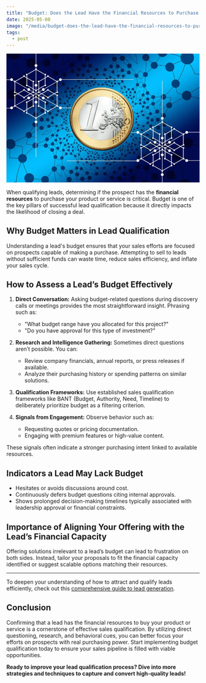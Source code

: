 ```yaml
---
title: "Budget: Does the Lead Have the Financial Resources to Purchase Your Product or Service?"
date: 2025-05-08
image: "/media/budget-does-the-lead-have-the-financial-resources-to-purchase-your-product-or-service.webp"
tags:
  - post
---
```


![Budget: Does the Lead Have the Financial Resources to Purchase Your Product or Service?](/media/budget-does-the-lead-have-the-financial-resources-to-purchase-your-product-or-service.webp)

When qualifying leads, determining if the prospect has the **financial resources** to purchase your product or service is critical. Budget is one of the key pillars of successful lead qualification because it directly impacts the likelihood of closing a deal.

## Why Budget Matters in Lead Qualification

Understanding a lead's budget ensures that your sales efforts are focused on prospects capable of making a purchase. Attempting to sell to leads without sufficient funds can waste time, reduce sales efficiency, and inflate your sales cycle.

## How to Assess a Lead’s Budget Effectively

1. **Direct Conversation:** Asking budget-related questions during discovery calls or meetings provides the most straightforward insight. Phrasing such as:
   - "What budget range have you allocated for this project?"
   - "Do you have approval for this type of investment?"
   
2. **Research and Intelligence Gathering:** Sometimes direct questions aren’t possible. You can:
   - Review company financials, annual reports, or press releases if available.
   - Analyze their purchasing history or spending patterns on similar solutions.
  
3. **Qualification Frameworks:** Use established sales qualification frameworks like BANT (Budget, Authority, Need, Timeline) to deliberately prioritize budget as a filtering criterion.

4. **Signals from Engagement:** Observe behavior such as:
   - Requesting quotes or pricing documentation.
   - Engaging with premium features or high-value content.
   
These signals often indicate a stronger purchasing intent linked to available resources.

## Indicators a Lead May Lack Budget

- Hesitates or avoids discussions around cost.
- Continuously defers budget questions citing internal approvals.
- Shows prolonged decision-making timelines typically associated with leadership approval or financial constraints.

## Importance of Aligning Your Offering with the Lead’s Financial Capacity

Offering solutions irrelevant to a lead’s budget can lead to frustration on both sides. Instead, tailor your proposals to fit the financial capacity identified or suggest scalable options matching their resources.

---

To deepen your understanding of how to attract and qualify leads efficiently, check out this [comprehensive guide to lead generation](https://leadcraftr.com/posts/lead-generation/).

## Conclusion

Confirming that a lead has the financial resources to buy your product or service is a cornerstone of effective sales qualification. By utilizing direct questioning, research, and behavioral cues, you can better focus your efforts on prospects with real purchasing power. Start implementing budget qualification today to ensure your sales pipeline is filled with viable opportunities.

**Ready to improve your lead qualification process? Dive into more strategies and techniques to capture and convert high-quality leads!**
